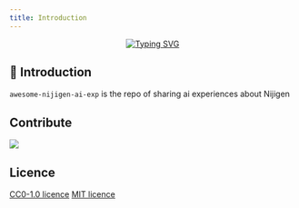 ```yaml
---
title: Introduction
---
```



<p align="center">
  <a href="https://git.io/typing-svg"><img src="https://readme-typing-svg.demolab.com?font=Fira+Code&weight=700&size=40&duration=3000&pause=10000&color=D39620&center=true&vCenter=true&repeat=false&width=500&lines=awesome-nijigen-ai-exp" alt="Typing SVG" /></a>
</p>

## 📑 Introduction

`awesome-nijigen-ai-exp` is the repo of sharing ai experiences about Nijigen

## Contribute

<a href="https://github.com/jasoneri/awesome-nijigen-ai-exp/graphs/contributors">
  <img src="https://contrib.rocks/image?repo=jasoneri/awesome-nijigen-ai-exp" />
</a>

## Licence

[CC0-1.0 licence](https://github.com/jasoneri/awesome-nijigen-ai-exp/blob/main/LICENSE-CC0)
[MIT licence](https://github.com/jasoneri/awesome-nijigen-ai-exp/blob/main/LICENSE-MIT)
